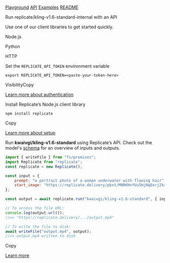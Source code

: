 [Playground](https://replicate.com/kwaivgi/kling-v1.6-standard) [API](https://replicate.com/kwaivgi/kling-v1.6-standard/api) [Examples](https://replicate.com/kwaivgi/kling-v1.6-standard/examples) [README](https://replicate.com/kwaivgi/kling-v1.6-standard/readme)

Run replicate/kling-v1.6-standard-internal with an API

Use one of our client libraries to get started quickly.

Node.js

Python

HTTP

Set the `REPLICATE_API_TOKEN` environment variable

```shell hljs
export REPLICATE_API_TOKEN=<paste-your-token-here>
```

VisibilityCopy

[Learn more about authentication](https://replicate.com/kwaivgi/kling-v1.6-standard/api/learn-more#authentication)

Install Replicate’s Node.js client library

```shell hljs
npm install replicate
```

Copy

[Learn more about setup](https://replicate.com/kwaivgi/kling-v1.6-standard/api/learn-more#setup)

Run **kwaivgi/kling-v1.6-standard** using Replicate’s API. Check out the model's [schema](https://replicate.com/kwaivgi/kling-v1.6-standard/api/schema) for an overview of inputs and outputs.

```javascript hljs
import { writeFile } from "fs/promises";
import Replicate from "replicate";
const replicate = new Replicate();

const input = {
    prompt: "a portrait photo of a woman underwater with flowing hair",
    start_image: "https://replicate.delivery/pbxt/MNRKHnYUu5HjNqEerj2kxWRmUD3xWGaZ0gJmhqVbkra2jCbD/underwater.jpeg"
};

const output = await replicate.run("kwaivgi/kling-v1.6-standard", { input });

// To access the file URL:
console.log(output.url());
//=> "https://replicate.delivery/.../output.mp4"

// To write the file to disk:
await writeFile("output.mp4", output);
//=> output.mp4 written to disk
```

Copy

[Learn more](https://replicate.com/kwaivgi/kling-v1.6-standard/api/learn-more)